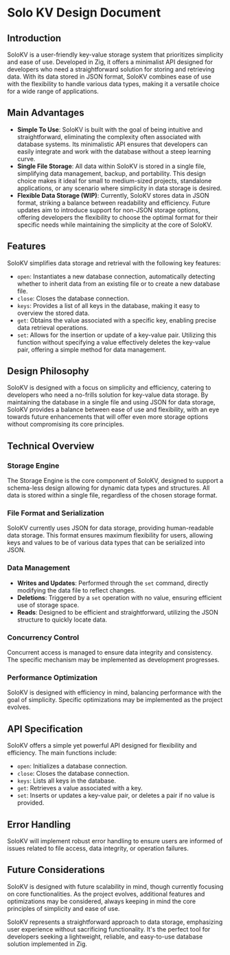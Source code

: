 # Solo KV Design Document

## Introduction

SoloKV is a user-friendly key-value storage system that prioritizes simplicity and ease of use. Developed in Zig, it offers a minimalist API designed for developers who need a straightforward solution for storing and retrieving data. With its data stored in JSON format, SoloKV combines ease of use with the flexibility to handle various data types, making it a versatile choice for a wide range of applications.

## Main Advantages

- **Simple To Use**: SoloKV is built with the goal of being intuitive and straightforward, eliminating the complexity often associated with database systems. Its minimalistic API ensures that developers can easily integrate and work with the database without a steep learning curve.
- **Single File Storage**: All data within SoloKV is stored in a single file, simplifying data management, backup, and portability. This design choice makes it ideal for small to medium-sized projects, standalone applications, or any scenario where simplicity in data storage is desired.
- **Flexible Data Storage (WIP)**: Currently, SoloKV stores data in JSON format, striking a balance between readability and efficiency. Future updates aim to introduce support for non-JSON storage options, offering developers the flexibility to choose the optimal format for their specific needs while maintaining the simplicity at the core of SoloKV.

## Features

SoloKV simplifies data storage and retrieval with the following key features:

- `open`: Instantiates a new database connection, automatically detecting whether to inherit data from an existing file or to create a new database file.
- `close`: Closes the database connection.
- `keys`: Provides a list of all keys in the database, making it easy to overview the stored data.
- `get`: Obtains the value associated with a specific key, enabling precise data retrieval operations.
- `set`: Allows for the insertion or update of a key-value pair. Utilizing this function without specifying a value effectively deletes the key-value pair, offering a simple method for data management.

## Design Philosophy

SoloKV is designed with a focus on simplicity and efficiency, catering to developers who need a no-frills solution for key-value data storage. By maintaining the database in a single file and using JSON for data storage, SoloKV provides a balance between ease of use and flexibility, with an eye towards future enhancements that will offer even more storage options without compromising its core principles.

## Technical Overview

### Storage Engine

The Storage Engine is the core component of SoloKV, designed to support a schema-less design allowing for dynamic data types and structures. All data is stored within a single file, regardless of the chosen storage format.

### File Format and Serialization

SoloKV currently uses JSON for data storage, providing human-readable data storage. This format ensures maximum flexibility for users, allowing keys and values to be of various data types that can be serialized into JSON.

### Data Management

- **Writes and Updates**: Performed through the `set` command, directly modifying the data file to reflect changes.
- **Deletions**: Triggered by a `set` operation with no value, ensuring efficient use of storage space.
- **Reads**: Designed to be efficient and straightforward, utilizing the JSON structure to quickly locate data.

### Concurrency Control

Concurrent access is managed to ensure data integrity and consistency. The specific mechanism may be implemented as development progresses.

### Performance Optimization

SoloKV is designed with efficiency in mind, balancing performance with the goal of simplicity. Specific optimizations may be implemented as the project evolves.

## API Specification

SoloKV offers a simple yet powerful API designed for flexibility and efficiency. The main functions include:

- `open`: Initializes a database connection.
- `close`: Closes the database connection.
- `keys`: Lists all keys in the database.
- `get`: Retrieves a value associated with a key.
- `set`: Inserts or updates a key-value pair, or deletes a pair if no value is provided.

## Error Handling

SoloKV will implement robust error handling to ensure users are informed of issues related to file access, data integrity, or operation failures.

## Future Considerations

SoloKV is designed with future scalability in mind, though currently focusing on core functionalities. As the project evolves, additional features and optimizations may be considered, always keeping in mind the core principles of simplicity and ease of use.

SoloKV represents a straightforward approach to data storage, emphasizing user experience without sacrificing functionality. It's the perfect tool for developers seeking a lightweight, reliable, and easy-to-use database solution implemented in Zig.